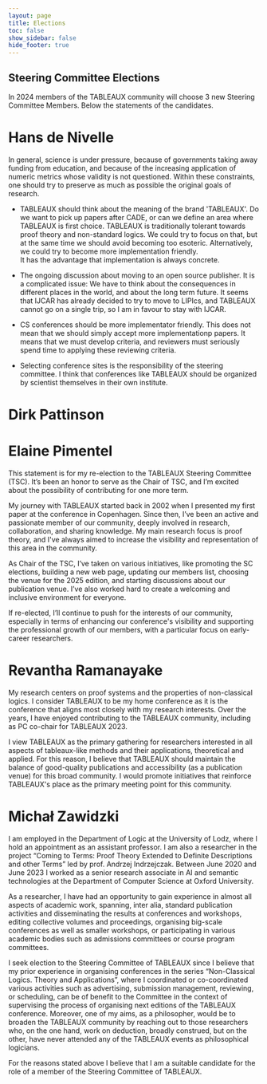 ```yaml
---
layout: page
title: Elections
toc: false
show_sidebar: false
hide_footer: true
---
```


## Steering Committee Elections

In 2024 members of the TABLEAUX community will choose 3 new Steering Committee Members. Below the statements of the candidates.

# Hans de Nivelle

In general, science is under pressure, because of governments
taking away funding from education, and because of the increasing
application of numeric metrics whose validity is not questioned. 
Within these constraints, one should try to preserve as much as possible
the original goals of research.

- TABLEAUX should think about the meaning of the brand 'TABLEAUX'. Do we
  want to pick up papers after CADE, or can we define an area
  where TABLEAUX is first choice. TABLEAUX is traditionally tolerant
  towards proof theory and non-standard logics. We could try to
  focus on that, but at the same time we should avoid becoming too esoteric.
  Alternatively, we could try to become more implementation friendly.  
  It has the advantage that implementation is always concrete. 

- The ongoing discussion about moving to an open source publisher.
  It is a complicated issue: We have to think about the consequences
  in different places in the world, and about the long term future. 
  It seems that IJCAR has already decided to try to move to
  LIPIcs, and TABLEAUX cannot go on a single trip, so I am in favour to
  stay with IJCAR.
 
- CS conferences should be more implementator friendly. This does not
  mean that we should simply accept more implementationp papers.
  It means that we must develop criteria, and reviewers must seriously
  spend time to applying these reviewing criteria. 

- Selecting conference sites is the responsibility of the steering committee.
  I think that conferences like TABLEAUX should be organized by scientist
  themselves in their own institute. 

# Dirk Pattinson

# Elaine Pimentel
This statement is for my re-election to the TABLEAUX Steering Committee (TSC). It’s been an honor to serve as the Chair of TSC, and I’m excited about the possibility of contributing for one more term.

My journey with TABLEAUX started back in 2002 when I presented my first paper at the conference in Copenhagen. Since then, I’ve been an active and passionate member of our community, deeply involved in research, collaboration, and sharing knowledge. My main research focus is proof theory, and I've always aimed to increase the visibility and representation of this area in the community.

As Chair of the TSC, I’ve taken on various initiatives, like promoting the SC elections, building a new web page, updating our members list, choosing the venue for the 2025 edition, and starting discussions about our publication venue. I’ve also worked hard to create a welcoming and inclusive environment for everyone.

If re-elected, I’ll continue to push for the interests of our community, especially in terms of enhancing our conference's visibility and supporting the professional growth of our members, with a particular focus on early-career researchers.

# Revantha Ramanayake
My research centers on proof systems and the properties of non-classical logics. I consider TABLEAUX to be my home conference as it is the conference that aligns most closely with my research interests. Over the years, I have enjoyed contributing to the TABLEAUX community, including as PC co-chair for TABLEAUX 2023.

I view TABLEAUX as the primary gathering for researchers interested in all aspects of tableaux-like methods and their applications, theoretical and applied. For this reason, I believe that TABLEAUX should maintain the balance of good-quality publications and accessibility (as a publication venue) for this broad community. I would promote initiatives that reinforce TABLEAUX's place as the primary meeting point for this community.

# Michał Zawidzki
I am employed in the Department of Logic at the University of Lodz, where I hold an appointment as an assistant professor. I am also a researcher in the project “Coming to Terms: Proof Theory Extended to Definite Descriptions and other Terms” led by prof. Andrzej Indrzejczak. Between June 2020 and June 2023 I worked as a senior research associate in AI and semantic technologies at the Department of Computer Science at Oxford University. 

As a researcher, I have had an opportunity to gain experience in almost all aspects of academic work, spanning, inter alia, standard publication activities and disseminating the results at conferences and workshops, editing collective volumes and proceedings, organising big-scale conferences as well as smaller workshops, or participating in various academic bodies such as admissions committees or course program committees.

I seek election to the Steering Committee of TABLEAUX since I believe that my prior experience in organising conferences in the series “Non-Classical Logics. Theory and Applications”, where I coordinated or co-coordinated various activities such as advertising, submission management, reviewing, or scheduling, can be of benefit to the Committee in the context of supervising the process of organising next editions of the TABLEAUX conference. Moreover, one of my aims, as a philosopher, would be to broaden the TABLEAUX community by reaching out to those researchers who, on the one hand, work on deduction, broadly construed, but on the other, have never attended any of the TABLEAUX events as philosophical logicians.

For the reasons stated above I believe that I am a suitable candidate for the role of a member of the Steering Committee of TABLEAUX.


